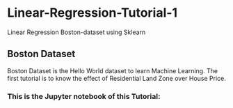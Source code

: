 # Linear-Regression-Tutorial-1
Linear Regression Boston-dataset using Sklearn

## Boston Dataset
Boston Dataset is the Hello World dataset to learn Machine Learning.
The first tutorial is to know the effect of Residential Land Zone over House Price.

### This is the Jupyter notebook of this Tutorial:
